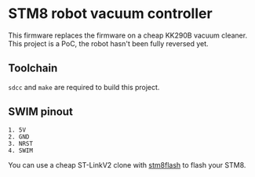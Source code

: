 # STM8 robot vacuum controller

This firmware replaces the firmware on a cheap KK290B vacuum cleaner. This project is a PoC, the robot hasn't been fully reversed yet.

## Toolchain

`sdcc` and `make` are required to build this project.

## SWIM pinout

```
1. 5V
2. GND
3. NRST
4. SWIM
```

You can use a cheap ST-LinkV2 clone with [stm8flash](https://github.com/vdudouyt/stm8flash) to flash your STM8.